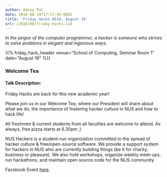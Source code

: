 ```yaml
---
author: Advay Pal
date: 2016-08-19T17:17:49.000Z
title: 'Friday Hacks #114, August 19'
url: /2016/08/friday-hacks-114
---
```


<em>In the jargon of the computer programmer, a hacker is someone who strives to solve problems in elegant and ingenious ways.</em>

{{% friday_hack_header venue="School of Computing, Seminar Room 1" date="August 19" %}}

### Welcome Tea

#### Talk Description:

Friday Hacks are back for this new academic year!

Please join us in our Welcome Tea, where our President will share about what we do, the importance of fostering hacker culture in NUS and how to hack life!

All freshmen & current students from all faculties are welcome to attend. As always, free pizza starts at 6.30pm ;)

NUS Hackers is a student-run organization committed to the spread of hacker culture & free/open-source software. We provide a support system for hackers in NUS who are currently building things (be it for charity, business or pleasure). We also hold workshops, organize weekly meet-ups, run hackathons, and maintain open source code for the NUS community.

Facebook Event [here](https://www.facebook.com/events/1763956070547370/).
